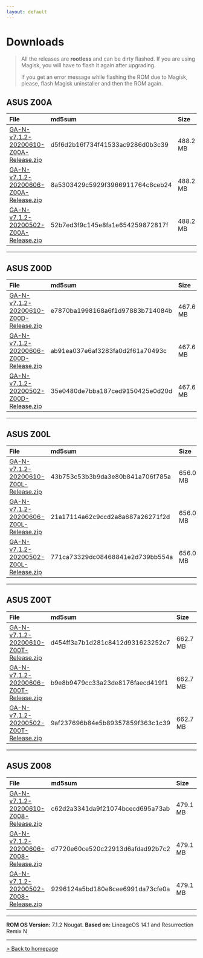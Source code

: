 ```yaml
---
layout: default
---
```


# Downloads

> All the releases are **rootless** and can be dirty flashed. If you are using Magisk, you will have to flash it again after upgrading.
>
>  If you get an error message while flashing the ROM due to Magisk, please, flash Magisk uninstaller and then the ROM again.



## ASUS Z00A

| File                                            | md5sum          | Size          |
|:------------------------------------------------|:------------------|:------------------|
| [GA-N-v7.1.2-20200610-Z00A-Release.zip](https://sourceforge.net/projects/groovyandroid/files/Z00A/GA-N-v7.1.2-20200610-Z00A-Release.zip/download)           | d5f6d2b16f734f41533ac9286d0b3c39 | 488.2 MB |
| [GA-N-v7.1.2-20200606-Z00A-Release.zip](https://sourceforge.net/projects/groovyandroid/files/Z00A/GA-N-v7.1.2-20200606-Z00A-Release.zip/download)           | 8a5303429c5929f3966911764c8ceb24 | 488.2 MB |
| [GA-N-v7.1.2-20200502-Z00A-Release.zip](https://sourceforge.net/projects/groovyandroid/files/Z00A/GA-N-v7.1.2-20200502-Z00A-Release.zip/download)           | 52b7ed3f9c145e8fa1e654259872817f | 488.2 MB |

* * *

## ASUS Z00D

| File                                            | md5sum          | Size          |
|:------------------------------------------------|:------------------|:------------------|
| [GA-N-v7.1.2-20200610-Z00D-Release.zip](https://sourceforge.net/projects/groovyandroid/files/Z00D/GA-N-v7.1.2-20200610-Z00D-Release.zip/download)           | e7870ba1998168a6f1d97883b714084b | 467.6 MB |
| [GA-N-v7.1.2-20200606-Z00D-Release.zip](https://sourceforge.net/projects/groovyandroid/files/Z00D/GA-N-v7.1.2-20200606-Z00D-Release.zip/download)           | ab91ea037e6af3283fa0d2f61a70493c | 467.6 MB |
| [GA-N-v7.1.2-20200502-Z00D-Release.zip](https://sourceforge.net/projects/groovyandroid/files/Z00D/GA-N-v7.1.2-20200502-Z00D-Release.zip/download)           | 35e0480de7bba187ced9150425e0d20d | 467.6 MB |

* * *

## ASUS Z00L

| File                                            | md5sum          | Size          |
|:------------------------------------------------|:------------------|:------------------|
| [GA-N-v7.1.2-20200610-Z00L-Release.zip](https://sourceforge.net/projects/groovyandroid/files/Z00L/GA-N-v7.1.2-20200610-Z00L-Release.zip/download)           | 43b753c53b3b9da3e80b841a706f785a | 656.0 MB |
| [GA-N-v7.1.2-20200606-Z00L-Release.zip](https://sourceforge.net/projects/groovyandroid/files/Z00L/GA-N-v7.1.2-20200606-Z00L-Release.zip/download)           | 21a17114a62c9ccd2a8a687a26271f2d | 656.0 MB |
| [GA-N-v7.1.2-20200502-Z00L-Release.zip](https://sourceforge.net/projects/groovyandroid/files/Z00L/GA-N-v7.1.2-20200502-Z00L-Release.zip/download)           | 771ca73329dc08468841e2d739bb554a | 656.0 MB |

* * *

## ASUS Z00T

| File                                            | md5sum          | Size          |
|:------------------------------------------------|:------------------|:------------------|
| [GA-N-v7.1.2-20200610-Z00T-Release.zip](https://sourceforge.net/projects/groovyandroid/files/Z00T/GA-N-v7.1.2-20200610-Z00T-Release.zip/download)           | d454ff3a7b1d281c8412d931623252c7 | 662.7 MB |
| [GA-N-v7.1.2-20200606-Z00T-Release.zip](https://sourceforge.net/projects/groovyandroid/files/Z00T/GA-N-v7.1.2-20200606-Z00T-Release.zip/download)           | b9e8b9479cc33a23de8176faecd419f1 | 662.7 MB |
| [GA-N-v7.1.2-20200502-Z00T-Release.zip](https://sourceforge.net/projects/groovyandroid/files/Z00T/GA-N-v7.1.2-20200502-Z00T-Release.zip/download)           | 9af237696b84e5b89357859f363c1c39 | 662.7 MB |

* * *

## ASUS Z008

| File                                            | md5sum          | Size          |
|:------------------------------------------------|:------------------|:------------------|
| [GA-N-v7.1.2-20200610-Z008-Release.zip](https://sourceforge.net/projects/groovyandroid/files/Z008/GA-N-v7.1.2-20200610-Z008-Release.zip/download)           | c62d2a3341da9f21074bcecd695a73ab | 479.1 MB |
| [GA-N-v7.1.2-20200606-Z008-Release.zip](https://sourceforge.net/projects/groovyandroid/files/Z008/GA-N-v7.1.2-20200606-Z008-Release.zip/download)           | d7720e60ce520c22913d6afdad92b7c2 | 479.1 MB |
| [GA-N-v7.1.2-20200502-Z008-Release.zip](https://sourceforge.net/projects/groovyandroid/files/Z008/GA-N-v7.1.2-20200502-Z008-Release.zip/download)           | 9296124a5bd180e8cee6991da73cfe0a | 479.1 MB |

* * *

**ROM OS Version:** 7.1.2 Nougat. **Based on:** LineageOS 14.1 and Resurrection Remix N

* * *

[> Back to homepage](./)
